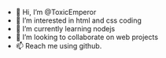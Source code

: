 - 👋 Hi, I’m @ToxicEmperor
- 👀 I’m interested in html and css coding
- 🌱 I’m currently learning nodejs
- 💞️ I’m looking to collaborate on web projects
- 📫 Reach me using github.

<!---
ToxicEmperor/ToxicEmperor is a ✨ special ✨ repository because its `README.md` (this file) appears on your GitHub profile.
You can click the Preview link to take a look at your changes.
--->

